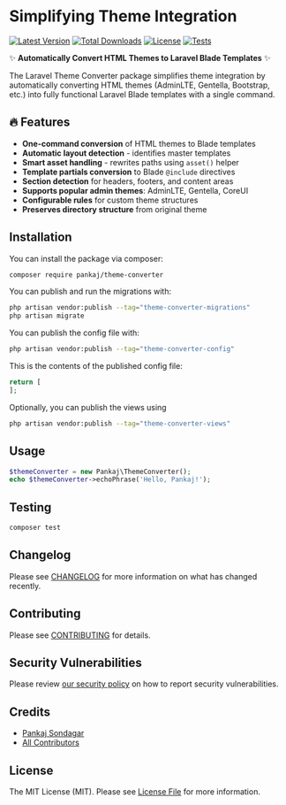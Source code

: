 # Simplifying Theme Integration

[![Latest Version](https://img.shields.io/packagist/v/pankaj/theme-converter.svg?style=flat-square)](https://packagist.org/packages/pankaj/theme-converter)
[![Total Downloads](https://img.shields.io/packagist/dt/pankaj/theme-converter.svg?style=flat-square)](https://packagist.org/packages/pankaj/theme-converter)
[![License](https://img.shields.io/badge/license-MIT-brightgreen.svg?style=flat-square)](LICENSE.md)
[![Tests](https://github.com/pankajsondagar07/theme-converter/actions/workflows/tests.yml/badge.svg)](https://github.com/pankajsondagar07/theme-converter/actions)

✨ **Automatically Convert HTML Themes to Laravel Blade Templates** ✨

The Laravel Theme Converter package simplifies theme integration by automatically converting HTML themes (AdminLTE, Gentella, Bootstrap, etc.) into fully functional Laravel Blade templates with a single command.

## 🔥 Features

- **One-command conversion** of HTML themes to Blade templates
- **Automatic layout detection** - identifies master templates
- **Smart asset handling** - rewrites paths using `asset()` helper
- **Template partials conversion** to Blade `@include` directives
- **Section detection** for headers, footers, and content areas
- **Supports popular admin themes**: AdminLTE, Gentella, CoreUI
- **Configurable rules** for custom theme structures
- **Preserves directory structure** from original theme

## Installation

You can install the package via composer:

```bash
composer require pankaj/theme-converter
```

You can publish and run the migrations with:

```bash
php artisan vendor:publish --tag="theme-converter-migrations"
php artisan migrate
```

You can publish the config file with:

```bash
php artisan vendor:publish --tag="theme-converter-config"
```

This is the contents of the published config file:

```php
return [
];
```

Optionally, you can publish the views using

```bash
php artisan vendor:publish --tag="theme-converter-views"
```

## Usage

```php
$themeConverter = new Pankaj\ThemeConverter();
echo $themeConverter->echoPhrase('Hello, Pankaj!');
```

## Testing

```bash
composer test
```

## Changelog

Please see [CHANGELOG](CHANGELOG.md) for more information on what has changed recently.

## Contributing

Please see [CONTRIBUTING](CONTRIBUTING.md) for details.

## Security Vulnerabilities

Please review [our security policy](../../security/policy) on how to report security vulnerabilities.

## Credits

- [Pankaj Sondagar](https://github.com/139882819+pankajsondagar07)
- [All Contributors](../../contributors)

## License

The MIT License (MIT). Please see [License File](LICENSE.md) for more information.
